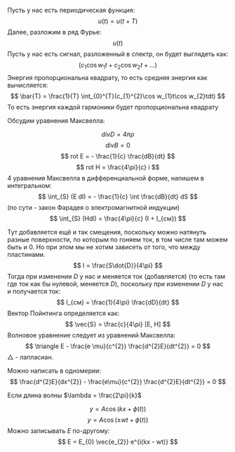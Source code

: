 Пусть у нас есть периодическая функция:
$$
u(t) = u(t + T) 
$$
Далее, разложим в ряд Фурье:
$$
u(t)
$$
Пусть у нас есть сигнал, разложенный в спектр, он будет выглядеть как:
$$
(c_{1}\cos w_{1}t + c_{2}\cos w_{2}t + ...)
$$
Энергия пропорциональна квадрату, то есть средняя энергия как вычисляется:
$$
\bar{T} = \frac{1}{T} \int_{0}^{T}(c_{1}^{2}\cos w_{1}t\cos w_{2}tdt)
$$
То есть энергия каждой гармоники будет пропорциональна квадрату

Обсудим уравнения Максвелла:

$$
div D = 4\pi \rho
$$
$$
div B = 0
$$
$$
rot E = - \frac{1}{c} \frac{dB}{dt}
$$
$$
rot H = \frac{4\pi}{c} i
$$
4 уравнения Максвелла в дифференциальной форме, напишем в интегральном:
$$
\int_{S} (E dl) = - \frac{1}{c} \int \frac{dB}{dt} dS
$$
(по сути - закон Фарадея о электромагнитной индукции)
$$
\int_{S} (Hdl) = \frac{4\pi}{c} (I + I_{см})
$$

Тут добавляется ещё и так смещения, поскольку можно натянуть разные поверхности, по которым по гоняем ток, в том числе там можем быть и 0. Но при этом мы не хотим зависеть от того, что между пластинами.
$$
I = \frac{S\dot{D}}{4\pi}
$$
Тогда при изменении $D$ у нас и меняется ток (добавляется) (то есть там где ток как бы нулевой, меняется $D$), поскольку при изменении $D$ у нас и получается ток:
$$
I_{см} = \frac{1}{4\pi} \frac{dD}{dt}
$$
Вектор Пойнтинга определяется как:
$$
\vec{S} = \frac{c}{4\pi} [E, H]
$$
Волновое уравнение следует из уравнений Максвелла:
$$
\triangle E - \frac{e \mu}{c^{2}} \frac{d^{2}E}{dt^{2}} = 0
$$
$\triangle$ - лапласиан.

Можно написать в одномерии:
$$
\frac{d^{2}E}{dx^{2}} - \frac{e\mu}{c^{2}} \frac{d^{2}E}{dt^{2}} = 0
$$

Если длина волны $\lambda = \frac{2\pi}{k}$

$$
y = A \cos (kx + \phi(t))
$$
$$
y = A \cos (\pm wt + \phi(t))
$$
Можно записывать $E$ по-другому:
$$
E = E_{0} \vec{e_{2}} e^{i(kx - wt)}
$$
